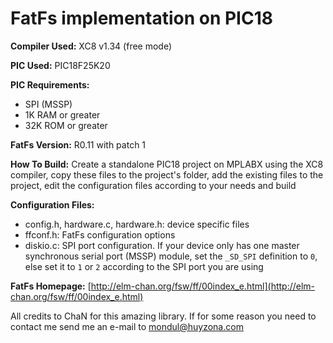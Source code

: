 # FatFs implementation on PIC18

**Compiler Used:** XC8 v1.34 (free mode)

**PIC Used:** PIC18F25K20

**PIC Requirements:**
* SPI (MSSP)
* 1K RAM or greater
* 32K ROM or greater

**FatFs Version:** R0.11 with patch 1

**How To Build:** Create a standalone PIC18 project on MPLABX using the XC8 compiler, copy these files to the project's folder, add the existing files to the project, edit the configuration files according to your needs and build

**Configuration Files:**
* config.h, hardware.c, hardware.h: device specific files
* ffconf.h: FatFs configuration options
* diskio.c: SPI port configuration. If your device only has one master synchronous serial port (MSSP) module, set the `_SD_SPI` definition to `0`, else set it to `1` or `2` according to the SPI port you are using

**FatFs Homepage:** [http://elm-chan.org/fsw/ff/00index_e.html](http://elm-chan.org/fsw/ff/00index_e.html)

All credits to ChaN for this amazing library. If for some reason you need to contact me send me an e-mail to [mondul@huyzona.com](mailto:mondul@huyzona.com)
